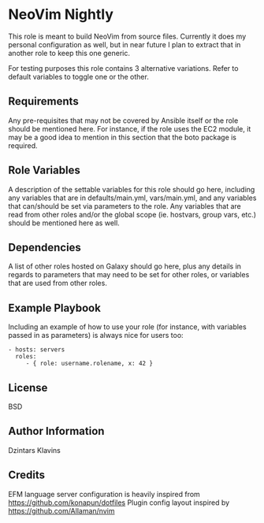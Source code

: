 # NeoVim Nightly

This role is meant to build NeoVim from source files.
Currently it does my personal configuration as well, but in near future I plan to extract that in another role to keep this one generic.

For testing purposes this role contains 3 alternative variations.
Refer to default variables to toggle one or the other.

## Requirements

Any pre-requisites that may not be covered by Ansible itself or the role should be mentioned here. For instance, if the role uses the EC2 module, it may be a good idea to mention in this section that the boto package is required.

## Role Variables

A description of the settable variables for this role should go here, including any variables that are in defaults/main.yml, vars/main.yml, and any variables that can/should be set via parameters to the role. Any variables that are read from other roles and/or the global scope (ie. hostvars, group vars, etc.) should be mentioned here as well.

## Dependencies

A list of other roles hosted on Galaxy should go here, plus any details in regards to parameters that may need to be set for other roles, or variables that are used from other roles.

## Example Playbook

Including an example of how to use your role (for instance, with variables passed in as parameters) is always nice for users too:

    - hosts: servers
      roles:
         - { role: username.rolename, x: 42 }

## License

BSD

## Author Information

Dzintars Klavins

## Credits

EFM language server configuration is heavily inspired from https://github.com/konapun/dotfiles
Plugin config layout inspired by https://github.com/Allaman/nvim
